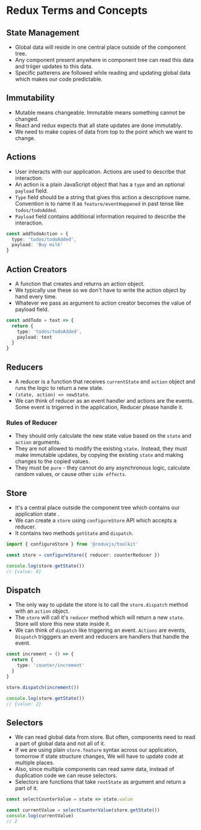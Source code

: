 # Redux Terms and Concepts


## State Management

- Global data will reside in one central place outside of the component tree.
- Any component present anywhere in component tree can read this data and triiger updates to this data.
- Specific patterens are followed while reading and updating global data which makes our code predictable.


## Immutability

- Mutable means changeable. Immutable means something cannot be changed.
- React and redux expects that all state updates are done immutably.
- We need to make copies of data from top to the point which we want to change.



## Actions

- User interacts with our application. Actions are used to describe that interaction.
- An action is a plain JavaScript object that has a `type` and an optional `payload` field.
- `Type` field should be a string that gives this action a descriptiove name. Convention is to name it as `feature/eventHappened` in past tense like `todos/todoAdded`.
- `Payload` field contains additional information required to describe the interaction.

```ts
const addTodoAction = {
  type: 'todos/todoAdded',
  payload: 'Buy milk'
}
```


## Action Creators

- A function that creates and returns an action object.
- We typically use these so we don't have to write the action object by hand every time.
- Whatever we pass as argument to action creator becomes the value of payload field.

```ts
const addTodo = text => {
  return {
    type: 'todos/todoAdded',
    payload: text
  }
}
```


## Reducers

- A reducer is a function that receives `currentState` and `action` object and runs the logic to return a new state.
- `(state, action) => newState`.
- We can think of reducer as an event handler and actions are the events. Some event is trigerred in the application, Reducer please handle it.

### Rules of Reducer

- They should only calculate the new state value based on the `state` and `action` arguments.
- They are not allowed to modify the existing `state.` Instead, they must make immutable updates, by copying the existing `state` and making changes to the copied values.
- They must be `pure` - they cannot do any asynchronous logic, calculate random values, or cause other `side effects`.



## Store

- It's a central place outside the component tree which contains our application state .
- We can create a `store` using `configureStore` API which accepts a reducer.
- It contains two methods `getState` and `dispatch`.

```ts
import { configureStore } from '@reduxjs/toolkit'

const store = configureStore({ reducer: counterReducer })

console.log(store.getState())
// {value: 0}
```


## Dispatch

- The only way to update the store is to call the `store.dispatch` method with an `action` object.
- The `store` will call it's `reducer` method which will return a new `state`. Store will store this new state inside it.
- We can think of `dispatch` like triggering an event. `Actions` are events, `Dispatch` trigggers an event and reducers are handlers that handle the event.

```ts
const increment = () => {
  return {
    type: 'counter/increment'
  }
}

store.dispatch(increment())

console.log(store.getState())
// {value: 2}
```


## Selectors

- We can read global data from store. But often, components need to read a part of global data and not all of it.
- If we are using plain `store.feature` syntax across our application, tomorrow if state structure changes, We will have to update code at multiple places.
- Also, since multiple components can read same data, instead of duplication code we can reuse selectors.
- Selectors are functions that take `rootState` as argument and return a part of it.

```ts
const selectCounterValue = state => state.value

const currentValue = selectCounterValue(store.getState())
console.log(currentValue)
// 2
```

